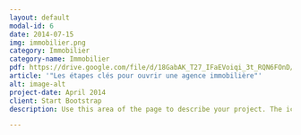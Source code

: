 ```yaml
---
layout: default
modal-id: 6
date: 2014-07-15
img: immobilier.png
category: Immobilier
category-name: Immobilier
pdf: https://drive.google.com/file/d/18GabAK_T27_IFaEVoiqi_3t_RQN6FOnD/preview
article: '"Les étapes clés pour ouvrir une agence immobilière"'
alt: image-alt
project-date: April 2014
client: Start Bootstrap
description: Use this area of the page to describe your project. The icon above is part of a free icon set by <a href="https://sellfy.com/p/8Q9P/jV3VZ/">Flat Icons</a>. On their website, you can download their free set with 16 icons, or you can purchase the entire set with 146 icons for only $12!

---
```

